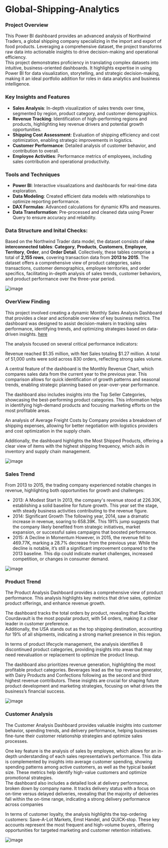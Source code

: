 # Global-Shipping-Analytics
### Project Overview
This Power BI dashboard provides an advanced analysis of Northwind Traders, a global shipping company specializing in the import and export of food products. Leveraging a comprehensive dataset, the project transforms raw data into actionable insights to drive decision-making and operational efficiency.<br>
This project demonstrates proficiency in translating complex datasets into intuitive, business-oriented dashboards. It highlights expertise in using Power BI for data visualization, storytelling, and strategic decision-making, making it an ideal portfolio addition for roles in data analytics and business intelligence.
    
### Key Insights and Features 
- **Sales Analysis**: In-depth visualization of sales trends over time, segmented by region, product category, and customer demographics.
- **Revenue Tracking**: Identification of high-performing regions and products, highlighting key revenue drivers and potential growth opportunities.
- **Shipping Cost Assessment**: Evaluation of shipping efficiency and cost optimization, enabling strategic improvements in logistics.
- **Customer Performance**: Detailed analysis of customer behavior, and contribution to overall.
- **Employee Activities**: Performance metrics of employees, including sales contribution and operational productivity.

### Tools and Techniques
- **Power BI**: Interactive visualizations and dashboards for real-time data exploration.
- **Data Modeling**: Created efficient data models with relationships to optimize reporting performance.
- **DAX Formulas**: Advanced calculations for dynamic KPIs and measures.
- **Data Transformation**: Pre-processed and cleaned data using Power Query to ensure accuracy and reliability.

### Data Structure and Inital Checks:

Based on the Northwind Trader data model, the dataset consists of **nine interconnected tables**: **Category**, **Products**, **Customers**, **Employee**, **Territory**, **Order**, and **Order Detail**. Collectively, these tables comprise a total of **2,155 rows**, covering transaction data from **2013 to 2015**. The dataset offers a comprehensive view of product categories, sales transactions, customer demographics, employee territories, and order specifics, facilitating in-depth analysis of sales trends, customer behaviors, and product performance over the three-year period.

![image](https://github.com/user-attachments/assets/d01b2a9b-e80c-49ff-aeb7-fcb764102257)

### OverView Finding


This project involved creating a dynamic Monthly Sales Analysis Dashboard that provides a clear and actionable overview of key business metrics. The dashboard was designed to assist decision-makers in tracking sales performance, identifying trends, and optimizing strategies based on data-driven insights. [here](https://app.powerbi.com/links/S_zObiUs1_?ctid=a20d9c8a-2343-47af-9caa-d0d4508edde1&pbi_source=linkShare&bookmarkGuid=335b8039-195d-494d-b002-18914e0ee57d)

The analysis focused on several critical performance indicators:

Revenue reached $1.35 million, with Net Sales totaling $1.27 million. A total of 51,000 units were sold across 830 orders, reflecting strong sales volume.

A central feature of the dashboard is the Monthly Revenue Chart, which compares sales data from the current year to the previous year. This comparison allows for quick identification of growth patterns and seasonal trends, enabling strategic planning based on year-over-year performance.

The dashboard also includes insights into the Top Seller Categories, showcasing the best-performing product categories. This information helps in identifying high-demand products and focusing marketing efforts on the most profitable areas.

An analysis of Average Freight Costs by Company provides a breakdown of shipping expenses, allowing for better negotiation with logistics providers and cost optimization in the supply chain.

Additionally, the dashboard highlights the Most Shipped Products, offering a clear view of items with the highest shipping frequency, which aids in inventory and supply chain management.

![image](https://github.com/user-attachments/assets/7a9d8b88-c24c-4057-801c-279465ef3155)

### Sales Trend

From 2013 to 2015, the trading company experienced notable changes in revenue, highlighting both opportunities for growth and challenges:
- 2013: A Modest Start
In 2013, the company's revenue stood at 226.30K, establishing a solid baseline for future growth. This year set the stage, with steady business activities contributing to the revenue figure.
- 2014: Significant Growth
The following year, 2014, saw a dramatic increase in revenue, soaring to 658.39K. This 191% jump suggests that the company likely benefited from strategic initiatives, market expansion, or successful sales campaigns that boosted performance.
- 2015: A Decline in Momentum
However, in 2015, the revenue fell to 469.77K, marking a 28.7% decrease from the previous year. While the decline is notable, it’s still a significant improvement compared to the 2013 baseline. This dip could indicate market challenges, increased competition, or changes in consumer demand.

![image](https://github.com/user-attachments/assets/d0aab270-b96e-43dc-a1cf-a162c931687f)

### Product Trend

The Product Analysis Dashboard provides a comprehensive view of product performance. This analysis highlights key metrics that drive sales, optimize product offerings, and enhance revenue growth. <br>

The dashboard tracks the total orders by product, revealing that Raclette Courdavault is the most popular product, with 54 orders, making it a clear leader in customer preference. <br> Additionally, the USA stands out as the top shipping destination, accounting for 19% of all shipments, indicating a strong market presence in this region. <br>

In terms of product lifecycle management, the analysis identifies 8 discontinued product categories, providing insights into areas that may need reevaluation or replacement to optimize the product lineup. <br>

The dashboard also prioritizes revenue generation, highlighting the most profitable product categories. Beverages lead as the top revenue generator, with Dairy Products and Confections following as the second and third highest revenue contributors. These insights are crucial for shaping future product development and marketing strategies, focusing on what drives the business’s financial success.

![image](https://github.com/user-attachments/assets/dd85df70-7f1b-4c9d-823c-8aa87a4521ee)

### Customer Analysis

The Customer Analysis Dashboard provides valuable insights into customer behavior, spending trends, and delivery performance, helping businesses fine-tune their customer relationship strategies and optimize sales processes. <br>

One key feature is the analysis of sales by employee, which allows for an in-depth understanding of each sales representative’s performance. This data is complemented by insights into average customer spending, showing spending patterns among active customers, as well as the typical basket size. These metrics help identify high-value customers and optimize promotional strategies. <br>
The dashboard also includes a detailed look at delivery performance, broken down by company name. It tracks delivery status with a focus on on-time versus delayed deliveries, revealing that the majority of deliveries fall within the on-time range, indicating a strong delivery performance across companies <br>

In terms of customer loyalty, the analysis highlights the top-ordering customers: Save-A-Lot Markets, Emst Handel, and QUICK-stop. These key accounts represent the most frequent and high-volume buyers, offering opportunities for targeted marketing and customer retention initiatives. <br>


![image](https://github.com/user-attachments/assets/1b039f2e-1905-4f88-8442-56a6a8acda24)






